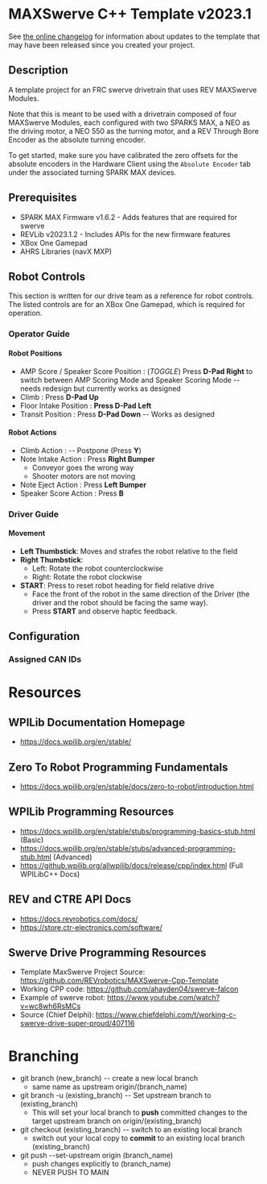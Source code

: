 # MAXSwerve C++ Template v2023.1

See [the online changelog](https://github.com/REVrobotics/MAXSwerve-Cpp-Template/blob/main/CHANGELOG.md) for information about updates to the template that may have been released since you created your project.

## Description

A template project for an FRC swerve drivetrain that uses REV MAXSwerve Modules.

Note that this is meant to be used with a drivetrain composed of four MAXSwerve Modules, each configured with two SPARKS MAX, a NEO as the driving motor, a NEO 550 as the turning motor, and a REV Through Bore Encoder as the absolute turning encoder.

To get started, make sure you have calibrated the zero offsets for the absolute encoders in the Hardware Client using the `Absolute Encoder` tab under the associated turning SPARK MAX devices.

## Prerequisites

* SPARK MAX Firmware v1.6.2 - Adds features that are required for swerve
* REVLib v2023.1.2 - Includes APIs for the new firmware features
* XBox One Gamepad
* AHRS Libraries (navX MXP)

## Robot Controls
This section is written for our drive team as a reference for robot controls. The listed controls are for an XBox One Gamepad, which is required for operation.
### Operator Guide

#### Robot Positions

* AMP Score / Speaker Score Position : (*TOGGLE*) Press **D-Pad Right** to switch between AMP Scoring Mode and Speaker Scoring Mode -- needs redesign but currently works as designed 
* Climb : Press **D-Pad Up**
* Floor Intake Position : **Press D-Pad Left** 
* Transit Position : Press **D-Pad Down** -- Works as designed

#### Robot Actions

* Climb Action : -- Postpone (Press **Y**)
* Note Intake Action : Press **Right Bumper**
    * Conveyor goes the wrong way
    * Shooter motors are not moving 
* Note Eject Action : Press **Left Bumper**
* Speaker Score Action : Press **B**

### Driver Guide

#### Movement 
* **Left Thumbstick**: Moves and strafes the robot relative to the field
* **Right Thumbstick**: 
    * Left: Rotate the robot counterclockwise
    * Right: Rotate the robot clockwise 
* **START**: Press to reset robot heading for field relative drive
    * Face the front of the robot in the same direction of the Driver (the driver and the robot should be facing the same way).
    * Press **START** and observe haptic feedback. 



## Configuration

### Assigned CAN IDs 

# Resources

## WPILib Documentation Homepage
+ https://docs.wpilib.org/en/stable/

## Zero To Robot Programming Fundamentals
+ https://docs.wpilib.org/en/stable/docs/zero-to-robot/introduction.html

## WPILib Programming Resources
+ https://docs.wpilib.org/en/stable/stubs/programming-basics-stub.html (Basic)
+ https://docs.wpilib.org/en/stable/stubs/advanced-programming-stub.html (Advanced)
+ https://github.wpilib.org/allwpilib/docs/release/cpp/index.html (Full WPILibC++ Docs)

## REV and CTRE API Docs
+ https://docs.revrobotics.com/docs/
+ https://store.ctr-electronics.com/software/

## Swerve Drive Programming Resources
+ Template MaxSwerve Project Source: https://github.com/REVrobotics/MAXSwerve-Cpp-Template
+ Working CPP code: https://github.com/ahayden04/swerve-falcon
+ Example of swerve robot: https://www.youtube.com/watch?v=wc8wh6RsMCs
+ Source (Chief Delphi): https://www.chiefdelphi.com/t/working-c-swerve-drive-super-proud/407116

# Branching
- git branch (new_branch) -- create a new local branch
    - same name as upstream origin/(branch_name)
- git branch -u (existing_branch) -- Set upstream branch to (existing_branch)
    - This will set your local branch to **push** committed changes to the target upstream branch on origin/(existing_branch)
- git checkout (existing_branch) -- switch to an existing local branch 
    - switch out your local copy to **commit** to an existing local branch (existing_branch)
- git push --set-upstream origin (branch_name)
    - push changes explicitly to (branch_name)
    - NEVER PUSH TO MAIN